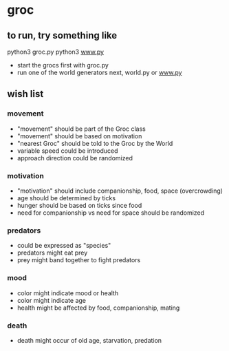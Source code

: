 # groc

## to run, try something like 

python3 groc.py
python3 www.py

- start the grocs first with groc.py
- run one of the world generators next, world.py or www.py

## wish list

### movement

- "movement" should be part of the Groc class
- "movement" should be based on motivation
- "nearest Groc" should be told to the Groc by the World
- variable speed could be introduced
- approach direction could be randomized

### motivation
- "motivation" should include companionship, food, space (overcrowding)
- age should be determined by ticks
- hunger should be based on ticks since food
- need for companionship vs need for space should be randomized

### predators
- could be expressed as "species"
- predators might eat prey
- prey might band together to fight predators

### mood
- color might indicate mood or health
- color might indicate age
- health might be affected by food, companionship, mating

### death
- death might occur of old age, starvation, predation
